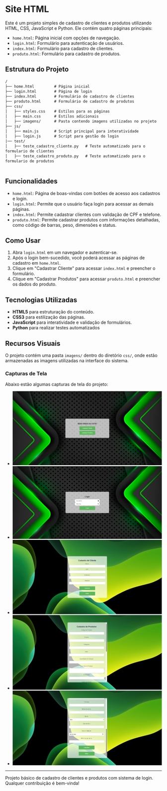 # Site HTML

Este é um projeto simples de cadastro de clientes e produtos utilizando HTML, CSS, JavaScript e Python. Ele contém quatro páginas principais:

- `home.html`: Página inicial com opções de navegação.
- `login.html`: Formulário para autenticação de usuários.
- `index.html`: Formulário para cadastro de clientes.
- `produto.html`: Formulário para cadastro de produtos.

## Estrutura do Projeto

```
/
├── home.html         # Página inicial
├── login.html        # Página de login
├── index.html        # Formulário de cadastro de clientes
├── produto.html      # Formulário de cadastro de produtos
├── css/
│   ├── styles.css    # Estilos para as páginas
│   ├── main.css      # Estilos adicionais
│   ├── imagens/      # Pasta contendo imagens utilizadas no projeto
├── js/
│   ├── main.js       # Script principal para interatividade
│   ├── login.js      # Script para gestão do login
|── test/
│   ├── teste_cadastro_cliente.py   # Teste automatizado para o formulario de clientes
│   ├── teste_cadastro_produto.py   # Teste automatizado para o formulario de produtos
    
```

## Funcionalidades

- `home.html`: Página de boas-vindas com botões de acesso aos cadastros e login.
- `login.html`: Permite que o usuário faça login para acessar as demais páginas.
- `index.html`: Permite cadastrar clientes com validação de CPF e telefone.
- `produto.html`: Permite cadastrar produtos com informações detalhadas, como código de barras, peso, dimensões e status.

## Como Usar

1. Abra `login.html` em um navegador e autenticar-se.
3. Após o login bem-sucedido, você poderá acessar as páginas de cadastro em `home.html`.
4. Clique em "Cadastrar Cliente" para acessar `index.html` e preencher o formulário.
5. Clique em "Cadastrar Produtos" para acessar `produto.html` e preencher os dados do produto.

## Tecnologias Utilizadas

- **HTML5** para estruturação do conteúdo.
- **CSS3** para estilização das páginas.
- **JavaScript** para interatividade e validação de formulários.
- **Python** para realizar testes automatizados

## Recursos Visuais

O projeto contém uma pasta `imagens/` dentro do diretório `css/`, onde estão armazenadas as imagens utilizadas na interface do sistema.

### Capturas de Tela

Abaixo estão algumas capturas de tela do projeto:

- ![Página Inicial](css/imagens/home.png)
- ![Login](css/imagens/login.png)
- ![Cadastro de Cliente](css/imagens/cadastro_cliente.png)
- ![Cadastro de Produto](css/imagens/cadastro_produto1.png)
- ![Cadastro de Produto](css/imagens/cadastro_produto2.png)

---

Projeto básico de cadastro de clientes e produtos com sistema de login. Qualquer contribuição é bem-vinda!

